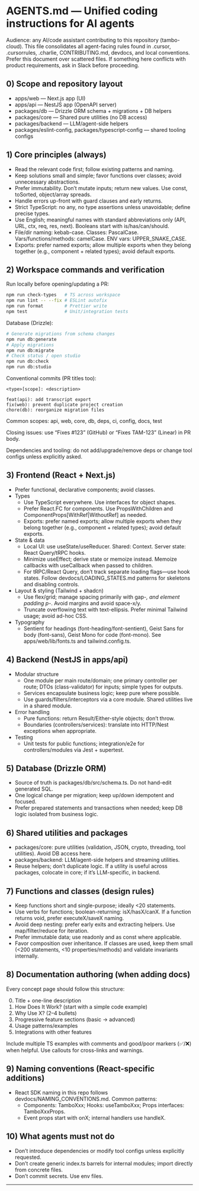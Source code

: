 # AGENTS.md — Unified coding instructions for AI agents

Audience: any AI/code assistant contributing to this repository (tambo-cloud). This file consolidates all agent-facing rules found in .cursor, .cursorrules, .charlie, CONTRIBUTING.md, devdocs, and local conventions. Prefer this document over scattered files. If something here conflicts with product requirements, ask in Slack before proceeding.

## 0) Scope and repository layout

- apps/web — Next.js app (UI)
- apps/api — NestJS app (OpenAPI server)
- packages/db — Drizzle ORM schema + migrations + DB helpers
- packages/core — Shared pure utilities (no DB access)
- packages/backend — LLM/agent-side helpers
- packages/eslint-config, packages/typescript-config — shared tooling configs

## 1) Core principles (always)

- Read the relevant code first; follow existing patterns and naming.
- Keep solutions small and simple; favor functions over classes; avoid unnecessary abstractions.
- Prefer immutability. Don’t mutate inputs; return new values. Use const, toSorted, object/array spreads.
- Handle errors up-front with guard clauses and early returns.
- Strict TypeScript: no any, no type assertions unless unavoidable; define precise types.
- Use English; meaningful names with standard abbreviations only (API, URL, ctx, req, res, next). Booleans start with is/has/can/should.
- File/dir naming: kebab-case. Classes: PascalCase. Vars/functions/methods: camelCase. ENV vars: UPPER_SNAKE_CASE.
- Exports: prefer named exports; allow multiple exports when they belong together (e.g., component + related types); avoid default exports.

## 2) Workspace commands and verification

Run locally before opening/updating a PR:

```bash
npm run check-types   # TS across workspace
npm run lint -- --fix # ESLint autofix
npm run format        # Prettier write
npm test              # Unit/integration tests
```

Database (Drizzle):

```bash
# Generate migrations from schema changes
npm run db:generate
# Apply migrations
npm run db:migrate
# Check status / open studio
npm run db:check
npm run db:studio
```

Conventional commits (PR titles too):

```
<type>[scope]: <description>

feat(api): add transcript export
fix(web): prevent duplicate project creation
chore(db): reorganize migration files
```

Common scopes: api, web, core, db, deps, ci, config, docs, test

Closing issues: use “Fixes #123” (GitHub) or “Fixes TAM-123” (Linear) in PR body.

Dependencies and tooling: do not add/upgrade/remove deps or change tool configs unless explicitly asked.

## 3) Frontend (React + Next.js)

- Prefer functional, declarative components; avoid classes.
- Types
  - Use TypeScript everywhere. Use interfaces for object shapes.
  - Prefer React.FC for components. Use PropsWithChildren and ComponentProps[WithRef|WithoutRef] as needed.
  - Exports: prefer named exports; allow multiple exports when they belong together (e.g., component + related types); avoid default exports.
- State & data
  - Local UI: use useState/useReducer. Shared: Context. Server state: React Query/tRPC hooks.
  - Minimize useEffect; derive state or memoize instead. Memoize callbacks with useCallback when passed to children.
  - For tRPC/React Query, don’t track separate loading flags—use hook states. Follow devdocs/LOADING_STATES.md patterns for skeletons and disabling controls.
- Layout & styling (Tailwind + shadcn)
  - Use flex/grid; manage spacing primarily with gap-_, and element padding p-_. Avoid margins and avoid space-x/y.
  - Truncate overflowing text with text-ellipsis. Prefer minimal Tailwind usage; avoid ad-hoc CSS.
- Typography
  - Sentient for headings (font-heading/font-sentient), Geist Sans for body (font-sans), Geist Mono for code (font-mono). See apps/web/lib/fonts.ts and tailwind.config.ts.

## 4) Backend (NestJS in apps/api)

- Modular structure
  - One module per main route/domain; one primary controller per route; DTOs (class-validator) for inputs; simple types for outputs.
  - Services encapsulate business logic; keep pure where possible.
  - Use guards/filters/interceptors via a core module. Shared utilities live in a shared module.
- Error handling
  - Pure functions: return Result/Either-style objects; don’t throw.
  - Boundaries (controllers/services): translate into HTTP/Nest exceptions when appropriate.
- Testing
  - Unit tests for public functions; integration/e2e for controllers/modules via Jest + supertest.

## 5) Database (Drizzle ORM)

- Source of truth is packages/db/src/schema.ts. Do not hand-edit generated SQL.
- One logical change per migration; keep up/down idempotent and focused.
- Prefer prepared statements and transactions when needed; keep DB logic isolated from business logic.

## 6) Shared utilities and packages

- packages/core: pure utilities (validation, JSON, crypto, threading, tool utilities). Avoid DB access here.
- packages/backend: LLM/agent-side helpers and streaming utilities.
- Reuse helpers; don’t duplicate logic. If a utility is useful across packages, colocate in core; if it’s LLM-specific, in backend.

## 7) Functions and classes (design rules)

- Keep functions short and single-purpose; ideally <20 statements.
- Use verbs for functions; boolean-returning: isX/hasX/canX. If a function returns void, prefer executeX/saveX naming.
- Avoid deep nesting: prefer early exits and extracting helpers. Use map/filter/reduce for iteration.
- Prefer immutable data; use readonly and as const where applicable.
- Favor composition over inheritance. If classes are used, keep them small (<200 statements, <10 properties/methods) and validate invariants internally.

## 8) Documentation authoring (when adding docs)

Every concept page should follow this structure:

0. Title + one-line description
1. How Does It Work? (start with a simple code example)
2. Why Use X? (2–4 bullets)
3. Progressive feature sections (basic → advanced)
4. Usage patterns/examples
5. Integrations with other features

Include multiple TS examples with comments and good/poor markers (✅/❌) when helpful. Use callouts for cross-links and warnings.

## 9) Naming conventions (React-specific additions)

- React SDK naming in this repo follows devdocs/NAMING_CONVENTIONS.md. Common patterns:
  - Components: TamboXxx; Hooks: useTamboXxx; Props interfaces: TamboXxxProps.
  - Event props start with onX; internal handlers use handleX.

## 10) What agents must not do

- Don’t introduce dependencies or modify tool configs unless explicitly requested.
- Don’t create generic index.ts barrels for internal modules; import directly from concrete files.
- Don’t commit secrets. Use env files.

---

